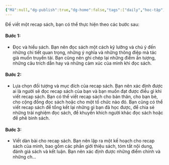 ```yaml
---
{"Mã":null,"dg-publish":true,"dg-home":false,"tags":["daily","hoc-tập"],"Date":"2024-07-21","permalink":"/hoc-hoi/recap-sach/","dgPassFrontmatter":true,"noteIcon":"","updated":"2025-01-14T22:14:06.193+07:00"}
---
```


Để viết một recap sách, bạn có thể thực hiện theo các bước sau:

#### Bước 1:
 - Đọc và hiểu sách. Bạn nên đọc sách một cách kỹ lưỡng và chú ý đến những chi tiết quan trọng, những ý nghĩa và những thông điệp mà tác giả muốn truyền tải. Bạn cũng nên ghi chép lại những điểm ấn tượng, những câu trích dẫn hay và những cảm xúc của mình khi đọc sách.

#### Bước 2: 
- Lựa chọn đối tượng và mục đích của recap sách. Bạn nên xác định được ai là người sẽ đọc recap sách của bạn và bạn muốn đạt được điều gì khi viết recap sách. Bạn có thể viết recap sách cho bản thân, cho bạn bè, cho cộng đồng đọc sách hoặc cho một tổ chức nào đó. Bạn cũng có thể viết recap sách để tổng kết lại những gì bạn đã học được, để chia sẻ những trải nghiệm đọc sách, để khuyến khích người khác đọc sách hoặc để phê bình sách.

#### Bước 3: 
- Viết dàn bài cho recap sách. Bạn nên lập ra một kế hoạch cho recap sách của mình, bao gồm các phần giới thiệu sách, tóm tắt nội dung, đánh giá sách và kết luận. Bạn nên xác định được những điểm chính và những ch…